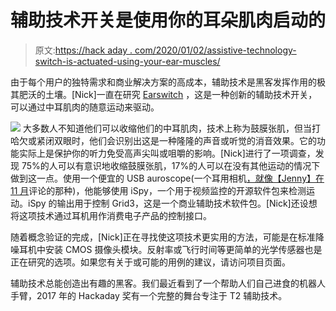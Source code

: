# 辅助技术开关是使用你的耳朵肌肉启动的

> 原文:[https://hack aday . com/2020/01/02/assistive-technology-switch-is-actuated-using-your-ear-muscles/](https://hackaday.com/2020/01/02/assistive-technolgy-switch-is-actuated-using-your-ear-muscles/)

由于每个用户的独特需求和商业解决方案的高成本，辅助技术是黑客发挥作用的极其肥沃的土壤。[Nick]一直在研究 [Earswitch](https://hackaday.io/project/169110-earswitch-assistive-technology-switch-new-hci) ，这是一种创新的辅助技术开关，可以通过中耳肌肉的随意运动来驱动。

[![](../Images/07d97c21d74ea0b5cdaf4220ca8b083a.png)](https://hackaday.com/wp-content/uploads/2019/12/earswitch-thumb.jpg) 大多数人不知道他们可以收缩他们的中耳肌肉，技术上称为鼓膜张肌，但当打哈欠或紧闭双眼时，他们会识别出这是一种隆隆的声音或听觉的消音效果。它的功能实际上是保护你的听力免受高声尖叫或咀嚼的影响。[Nick]进行了一项调查，发现 75%的人可以有意识地收缩鼓膜张肌，17%的人可以在没有其他运动的情况下做到这一点。使用一个便宜的 USB auroscope(一个耳用相机[，就像【Jenny】在 11 月](https://hackaday.com/2019/11/11/review-ear-wax-cleaning-cameras-as-cheap-microscopes-we-take-a-closer-look/)评论的那种)，他能够使用 iSpy，一个用于视频监控的开源软件包来检测运动。iSpy 的输出用于控制 Grid3，这是一个商业辅助技术软件包。[Nick]还设想将这项技术通过耳机用作消费电子产品的控制接口。

随着概念验证的完成，[Nick]正在寻找使这项技术更实用的方法，可能是在标准降噪耳机中安装 CMOS 摄像头模块。反射率或飞行时间等更简单的光学传感器也是正在研究的选项。如果您有关于或可能的用例的建议，请访问项目页面。

辅助技术总能创造出有趣的黑客。我们最近看到了一个帮助人们自己进食的机器人手臂，2017 年的 Hackaday 奖有一个完整的舞台专注于 T2 辅助技术。